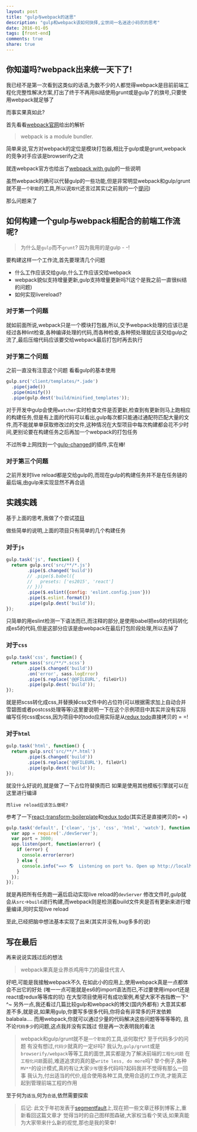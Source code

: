 ```yaml
---
layout: post
title: "gulp与webpack的迷思"
description: "gulp和webpack该如何抉择,尘世间一名迷途小码农的思考"
date: 2016-01-05
tags: [front-end]
comments: true
share: true
---
```


## 你知道吗?webpack出来统一天下了!

我已经不是第一次看到这类似的话语,为数不少的人都觉得webpack是目前前端工程化完整性解决方案,打出了终于不再用纠结使用grunt或是gulp了的旗号,只要使用webpack就足够了

而事实果真如此?

首先看看[webpack官网](http://webpack.github.io/docs/what-is-webpack.html)给出的解析
> webpack is a module bundler.

简单来说,官方对webpack的定位是模块打包器,相比于gulp或是grunt,webpack的竞争对手应该是browserify之流

就连webpack官方也给出了[webpack with gulp](http://webpack.github.io/docs/usage-with-gulp.html)的一些说明

虽然webpack的确可以代替gulp的一些功能,但是非常明显webpack和gulp/grunt就不是`一个职能`的工具,所以说`取代`还言过其实(之前我的一个[提问](http://segmentfault.com/q/1010000004179858))

那么问题来了

## 如何构建一个gulp与webpack相配合的前端工作流呢?

> 为什么是`gulp`而不`grunt`?
> 因为我用的是gulp - -!

要构建这样一个工作流,首先要理清几个问题

- 什么工作应该交给gulp,什么工作应该交给webpack
- webpack貌似支持增量更新,gulp支持增量更新吗?(这个是我之前一直很纠结的问题)
- 如何实现livereload?

### 对于第一个问题

就如前面所说,webpack只是一个模块打包器,所以,交予webpack处理的应该已是经过各种lint检查,各种编译处理的代码,而各种检查,各种预处理就应该交给gulp之流了,最后压缩代码应该要交给webpack最后打包时再去执行

### 对于第二个问题

之前一直没有注意这个问题
看看gulp的基本使用

```javascript
gulp.src('client/templates/*.jade')
  .pipe(jade())
  .pipe(minify())
  .pipe(gulp.dest('build/minified_templates'));
```

对于开发中gulp会使用`watcher`实时检查文件是否更新,检查到有更新则马上跑相应的构建任务,但是有上面的代码可以看出,gulp每次都只能通过通配符匹配大量的文件,而不能就单单获取修改过的文件,这种情况在大型项目中每次构建都会花不少时间,更别论要在构建任务之后再加一个webpack的打包任务

不过所幸上网找到一个[gulp-changed](https://github.com/sindresorhus/gulp-changed)的插件,实在棒!

### 对于第三个问题

之前开发时live reload都是交给gulp的,而现在gulp的构建任务并不是在任务链的最后端,由gulp来实现显然不再合适

## 实践实践

基于上面的思考,我做了个尝试[项目](https://github.com/funkyLover/funky-seed)

做些简单的说明,上面的项目只有简单的几个构建任务

### 对于`js`

```javascript
gulp.task('js', function() {
  return gulp.src('src/**/*.js')
        .pipe($.changed('build'))
        // .pipe($.babel({
        //   presets: ['es2015', 'react']
        // }))
        .pipe($.eslint({config: 'eslint.config.json'}))
        .pipe($.eslint.format())
        .pipe(gulp.dest('build'));
});
```

只简单的用eslint检测一下语法而已,而注释的部分,是使用babel把es6的代码转化成es5的代码,但是这部分应该是由webpack在最后打包阶段处理,所以去掉了

### 对于`css`

```javascript
gulp.task('css', function() {
  return sass('src/**/*.scss')
        .pipe($.changed('build'))
        .on('error', sass.logError)
        .pipe($.replace('@@FILEURL', fileUrl))
        .pipe(gulp.dest('build'));
});
```

就是把scss转化成css,并替换掉css文件中的占位符(可以根据需求加上自动合并雪碧图或者postcss处理等等)这里要说明一下在这个示例项目中其实并没有实际编写任何css或scss,因为项目中的todo应用实际是从[redux todo](https://github.com/rackt/redux/tree/master/examples/todomvc)直接拷贝的 = =!

### 对于`html`

```javascript
gulp.task('html', function() {
  return gulp.src('src/**/*.html')
        .pipe($.changed('build'))
        .pipe($.replace('@@FILEURL'), fileUrl)
        .pipe(gulp.dest('build'));
});
```

就没什么好说的,就是做了一下占位符替换而已
如果是使用其他模板引擎就可以在这里进行编译

`而live reload应该怎么做呢?`

参考了一下[react-transform-boilerplate](https://github.com/gaearon/react-transform-boilerplate)和[redux todo](https://github.com/rackt/redux/tree/master/examples/todomvc)(其实还是直接拷贝的= =)

```javascript
gulp.task('default', ['clean', 'js', 'css', 'html', 'watch'], function() {
  var app = require('./devServer');
  var port = 3000;
  app.listen(port, function(error) {
    if (error) {
      console.error(error)
    } else {
      console.info("==> 🌎  Listening on port %s. Open up http://localhost:%s/ in your browser.", port, port)
    }
  });
});
```

就是再把所有任务跑一遍后启动实现live reload的`devServer`
修改文件时,gulp就会从`src`->`build`进行构建,而webpack则是检测着build文件夹是否有更新来进行增量编译,同时实现live reload

至此,已经把脑中想法基本实现了出来(其实并没有,bug多多的说)

## 写在最后

再来说说实践过后的想法
>webpack果真是业界杀鸡用牛刀的最佳代言人

好吧,可能是我接触webpack不久
在如此小的应用上,使用webpack真是一点都体会不出它的好处
(唯一一点可能就是es6的import语法而已,不过要使用import还是react或redux等等库的坑)
在大型项目使用可有成功案例,希望大家不吝指教一下^ ^~
另外一点,我还看过几篇比较gulp和webpack的博文(国内外都有)
大意其实都差不多,就是说,如果用gulp,你要写多很多代码,你将会有非常多的开发依赖balabala....
而用webpack,你就可以通过少量的代码解决这些问题等等等等的,
且不论`代码多少`的问题,这点我并没有实践过
但是再一次表明我的看法
>webpack和gulp/grunt就不是`一个职能`的工具,谈何取代?
至于代码多少的问题
有没有想过,`代码少`就真的一定`好`吗?
我认为,`gulp/grunt`或是`browserify/webpack`等等工具的面世,其实都是为了解决前端的`工程化问题`
在`工程化问题`面前,难道追求的真的是`write less, do more`吗?
举个例子,各种`MV**`的设计模式,真的有让大家`少写`很多代码吗?起码我并不觉得有那么一回事
我认为,付出适当的代价,组合使用各种工具,使用合适的工作流,才能真正起到管理前端工程的作用

至于何为`适当`,何为`合适`,依然需要探索

> 后记: 此文于年初发表于[segmentfault](https://segmentfault.com/a/1190000004249679)上,现在把一些文章迁移到博客上,重新看回这篇文章才
> 觉得当时的自己图样图森破,大家权当看个笑话,如果真能为大家带来什么新的视觉,那也是我的荣幸!